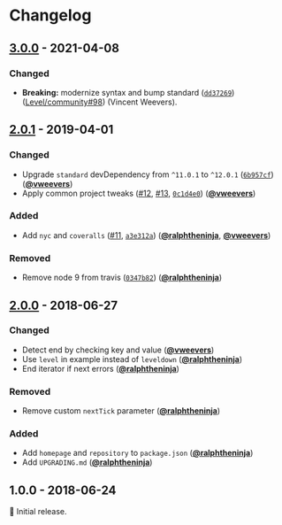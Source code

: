 # Changelog

## [3.0.0] - 2021-04-08

### Changed

- **Breaking:** modernize syntax and bump standard ([`dd37269`](https://github.com/Level/concat-iterator/commit/dd37269)) ([Level/community#98](https://github.com/Level/community/issues/98)) (Vincent Weevers).

## [2.0.1] - 2019-04-01

### Changed

- Upgrade `standard` devDependency from `^11.0.1` to `^12.0.1` ([`6b957cf`](https://github.com/Level/concat-iterator/commit/6b957cf)) ([**@vweevers**](https://github.com/vweevers))
- Apply common project tweaks ([#12](https://github.com/Level/concat-iterator/issues/12), [#13](https://github.com/Level/concat-iterator/issues/13), [`0c1d4e0`](https://github.com/Level/concat-iterator/commit/0c1d4e0)) ([**@vweevers**](https://github.com/vweevers))

### Added

- Add `nyc` and `coveralls` ([#11](https://github.com/Level/concat-iterator/issues/11), [`a3e312a`](https://github.com/Level/concat-iterator/commit/a3e312a)) ([**@ralphtheninja**](https://github.com/ralphtheninja), [**@vweevers**](https://github.com/vweevers))

### Removed

- Remove node 9 from travis ([`0347b82`](https://github.com/Level/concat-iterator/commit/0347b82)) ([**@ralphtheninja**](https://github.com/ralphtheninja))

## [2.0.0] - 2018-06-27

### Changed

- Detect end by checking key and value ([**@vweevers**](https://github.com/vweevers))
- Use `level` in example instead of `leveldown` ([**@ralphtheninja**](https://github.com/ralphtheninja))
- End iterator if next errors ([**@ralphtheninja**](https://github.com/ralphtheninja))

### Removed

- Remove custom `nextTick` parameter ([**@ralphtheninja**](https://github.com/ralphtheninja))

### Added

- Add `homepage` and `repository` to `package.json` ([**@ralphtheninja**](https://github.com/ralphtheninja))
- Add `UPGRADING.md` ([**@ralphtheninja**](https://github.com/ralphtheninja))

## 1.0.0 - 2018-06-24

:seedling: Initial release.

[3.0.0]: https://github.com/Level/concat-iterator/compare/v2.0.1...v3.0.0

[2.0.1]: https://github.com/Level/concat-iterator/compare/v2.0.0...v2.0.1

[2.0.0]: https://github.com/Level/concat-iterator/compare/v1.0.0...v2.0.0
